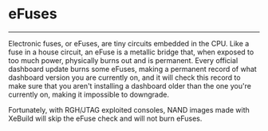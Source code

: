 # eFuses

------

Electronic fuses, or eFuses, are tiny circuits embedded in the CPU.  Like a fuse in a house circuit, an eFuse is a metallic bridge that, when exposed to too much power, physically burns out and is permanent. Every official dashboard update burns some eFuses, making a permanent record  of what dashboard version you are currently on, and it will check this  record to make sure that you aren't installing a dashboard older than  the one you're currently on, making it impossible to downgrade.

Fortunately, with RGH/JTAG exploited consoles, NAND images made with XeBuild will skip the eFuse check and will not burn eFuses.